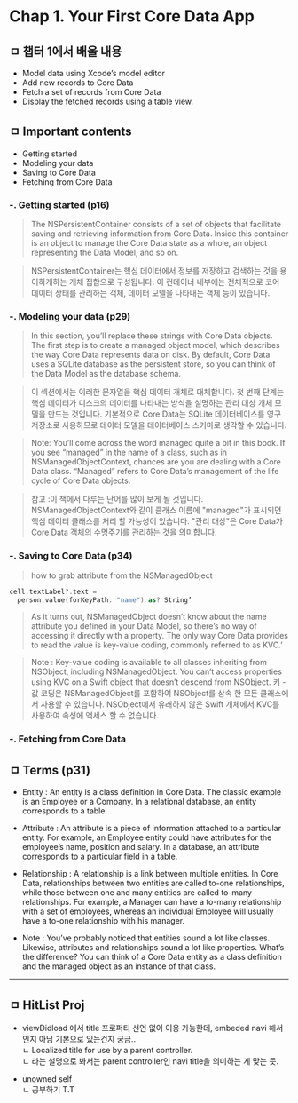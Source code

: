 # Chap 1. Your First Core Data App

## ㅁ 챕터 1에서 배울 내용
- Model data using Xcode’s model editor
- Add new records to Core Data
- Fetch a set of records from Core Data
- Display the fetched records using a table view.


## ㅁ Important contents
- Getting started
- Modeling your data
- Saving to Core Data
- Fetching from Core Data


### -. Getting started (p16)
> The NSPersistentContainer consists of a set of objects that facilitate saving and retrieving information from Core Data. 
Inside this container is an object to manage the Core Data state as a whole, an object representing the Data Model, and so on.

> NSPersistentContainer는 핵심 데이터에서 정보를 저장하고 검색하는 것을 용이하게하는 개체 집합으로 구성됩니다.
이 컨테이너 내부에는 전체적으로 코어 데이터 상태를 관리하는 객체, 데이터 모델을 나타내는 객체 등이 있습니다.

### -. Modeling your data (p29)
> In this section, you’ll replace these strings with Core Data objects.
The first step is to create a managed object model, which describes the way Core Data represents data on disk.
By default, Core Data uses a SQLite database as the persistent store, so you can think of the Data Model as the database schema.

> 이 섹션에서는 이러한 문자열을 핵심 데이터 개체로 대체합니다.
첫 번째 단계는 핵심 데이터가 디스크의 데이터를 나타내는 방식을 설명하는 관리 대상 개체 모델을 만드는 것입니다.
기본적으로 Core Data는 SQLite 데이터베이스를 영구 저장소로 사용하므로 데이터 모델을 데이터베이스 스키마로 생각할 수 있습니다.


> Note: You’ll come across the word managed quite a bit in this book. If you see “managed” in the name of a class, such as in NSManagedObjectContext, chances are you are dealing with a Core Data class. “Managed” refers to Core Data’s management of the life cycle of Core Data objects.

> 참고 :이 책에서 다루는 단어를 많이 보게 될 것입니다. NSManagedObjectContext와 같이 클래스 이름에 "managed"가 표시되면 핵심 데이터 클래스를 처리 할 가능성이 있습니다. "관리 대상"은 Core Data가 Core Data 객체의 수명주기를 관리하는 것을 의미합니다.


### -. Saving to Core Data (p34)
> how to grab attribute from the NSManagedObject

```swift
cell.textLabel?.text =
  person.value(forKeyPath: "name") as? String’
```

> As it turns out, NSManagedObject doesn’t know about the name attribute you defined in your Data Model, so there’s no way of accessing it directly with a property. The only way Core Data provides to read the value is key-value coding, commonly referred to as KVC.’

> Note : Key-value coding is available to all classes inheriting from NSObject, including NSManagedObject. You can’t access properties using KVC on a Swift object that doesn’t descend from NSObject.
키 - 값 코딩은 NSManagedObject를 포함하여 NSObject를 상속 한 모든 클래스에서 사용할 수 있습니다. NSObject에서 유래하지 않은 Swift 개체에서 KVC를 사용하여 속성에 액세스 할 수 없습니다.


### -. Fetching from Core Data


## ㅁ Terms (p31)
- Entity
: An entity is a class definition in Core Data. 
The classic example is an Employee or a Company. 
In a relational database, an entity corresponds to a table.

- Attribute
: An attribute is a piece of information attached to a particular entity. 
For example, an Employee entity could have attributes for the employee’s name, position and salary. 
In a database, an attribute corresponds to a particular field in a table.

- Relationship
: A relationship is a link between multiple entities. 
In Core Data, relationships between two entities are called to-one relationships, while those between one and many entities are called to-many relationships. 
For example, a Manager can have a to-many relationship with a set of employees, whereas an individual Employee will usually have a to-one relationship with his manager.


- Note
: You’ve probably noticed that entities sound a lot like classes. Likewise, attributes and relationships sound a lot like properties. What’s the difference? 
You can think of a Core Data entity as a class definition and the managed object as an instance of that class.


---------------

## ㅁ HitList Proj
- viewDidload 에서 title 프로퍼티 선언 없이 이용 가능한데, embeded navi 해서인지 아님 기본으로 있는건지 궁금..  
ㄴ  Localized title for use by a parent controller.  
ㄴ 라는 설명으로 봐서는 parent controller인 navi title을 의미하는 게 맞는 듯.  
  
- unowned self  
ㄴ 공부하기 T.T  